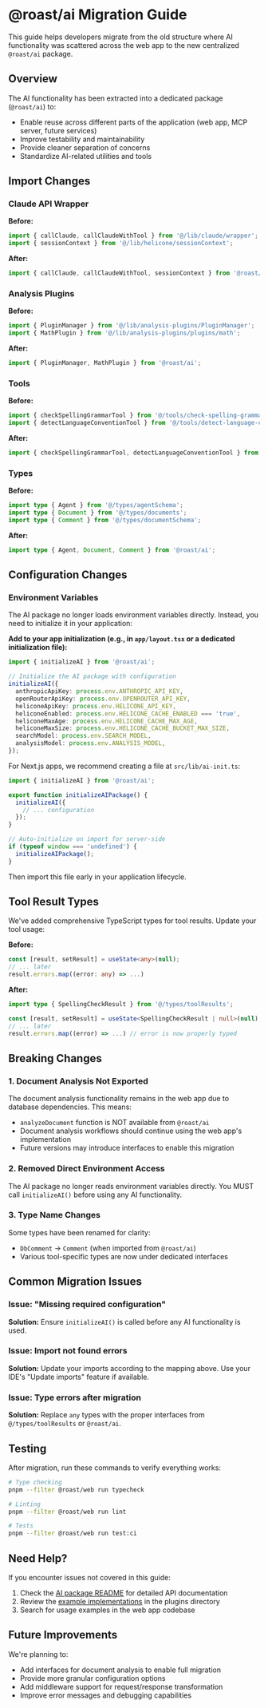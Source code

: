# @roast/ai Migration Guide

This guide helps developers migrate from the old structure where AI functionality was scattered across the web app to the new centralized `@roast/ai` package.

## Overview

The AI functionality has been extracted into a dedicated package (`@roast/ai`) to:
- Enable reuse across different parts of the application (web app, MCP server, future services)
- Improve testability and maintainability
- Provide cleaner separation of concerns
- Standardize AI-related utilities and tools

## Import Changes

### Claude API Wrapper

**Before:**
```typescript
import { callClaude, callClaudeWithTool } from '@/lib/claude/wrapper';
import { sessionContext } from '@/lib/helicone/sessionContext';
```

**After:**
```typescript
import { callClaude, callClaudeWithTool, sessionContext } from '@roast/ai';
```

### Analysis Plugins

**Before:**
```typescript
import { PluginManager } from '@/lib/analysis-plugins/PluginManager';
import { MathPlugin } from '@/lib/analysis-plugins/plugins/math';
```

**After:**
```typescript
import { PluginManager, MathPlugin } from '@roast/ai';
```

### Tools

**Before:**
```typescript
import { checkSpellingGrammarTool } from '@/tools/check-spelling-grammar';
import { detectLanguageConventionTool } from '@/tools/detect-language-convention';
```

**After:**
```typescript
import { checkSpellingGrammarTool, detectLanguageConventionTool } from '@roast/ai';
```

### Types

**Before:**
```typescript
import type { Agent } from '@/types/agentSchema';
import type { Document } from '@/types/documents';
import type { Comment } from '@/types/documentSchema';
```

**After:**
```typescript
import type { Agent, Document, Comment } from '@roast/ai';
```

## Configuration Changes

### Environment Variables

The AI package no longer loads environment variables directly. Instead, you need to initialize it in your application:

**Add to your app initialization (e.g., in `app/layout.tsx` or a dedicated initialization file):**

```typescript
import { initializeAI } from '@roast/ai';

// Initialize the AI package with configuration
initializeAI({
  anthropicApiKey: process.env.ANTHROPIC_API_KEY,
  openRouterApiKey: process.env.OPENROUTER_API_KEY,
  heliconeApiKey: process.env.HELICONE_API_KEY,
  heliconeEnabled: process.env.HELICONE_CACHE_ENABLED === 'true',
  heliconeMaxAge: process.env.HELICONE_CACHE_MAX_AGE,
  heliconeMaxSize: process.env.HELICONE_CACHE_BUCKET_MAX_SIZE,
  searchModel: process.env.SEARCH_MODEL,
  analysisModel: process.env.ANALYSIS_MODEL,
});
```

For Next.js apps, we recommend creating a file at `src/lib/ai-init.ts`:

```typescript
import { initializeAI } from '@roast/ai';

export function initializeAIPackage() {
  initializeAI({
    // ... configuration
  });
}

// Auto-initialize on import for server-side
if (typeof window === 'undefined') {
  initializeAIPackage();
}
```

Then import this file early in your application lifecycle.

## Tool Result Types

We've added comprehensive TypeScript types for tool results. Update your tool usage:

**Before:**
```typescript
const [result, setResult] = useState<any>(null);
// ... later
result.errors.map((error: any) => ...)
```

**After:**
```typescript
import type { SpellingCheckResult } from '@/types/toolResults';

const [result, setResult] = useState<SpellingCheckResult | null>(null);
// ... later
result.errors.map((error) => ...) // error is now properly typed
```

## Breaking Changes

### 1. Document Analysis Not Exported

The document analysis functionality remains in the web app due to database dependencies. This means:

- `analyzeDocument` function is NOT available from `@roast/ai`
- Document analysis workflows should continue using the web app's implementation
- Future versions may introduce interfaces to enable this migration

### 2. Removed Direct Environment Access

The AI package no longer reads environment variables directly. You MUST call `initializeAI()` before using any AI functionality.

### 3. Type Name Changes

Some types have been renamed for clarity:
- `DbComment` → `Comment` (when imported from `@roast/ai`)
- Various tool-specific types are now under dedicated interfaces

## Common Migration Issues

### Issue: "Missing required configuration"

**Solution:** Ensure `initializeAI()` is called before any AI functionality is used.

### Issue: Import not found errors

**Solution:** Update your imports according to the mapping above. Use your IDE's "Update imports" feature if available.

### Issue: Type errors after migration

**Solution:** Replace `any` types with the proper interfaces from `@/types/toolResults` or `@roast/ai`.

## Testing

After migration, run these commands to verify everything works:

```bash
# Type checking
pnpm --filter @roast/web run typecheck

# Linting
pnpm --filter @roast/web run lint

# Tests
pnpm --filter @roast/web run test:ci
```

## Need Help?

If you encounter issues not covered in this guide:

1. Check the [AI package README](./README.md) for detailed API documentation
2. Review the [example implementations](./src/analysis-plugins/README.md) in the plugins directory
3. Search for usage examples in the web app codebase

## Future Improvements

We're planning to:
- Add interfaces for document analysis to enable full migration
- Provide more granular configuration options
- Add middleware support for request/response transformation
- Improve error messages and debugging capabilities